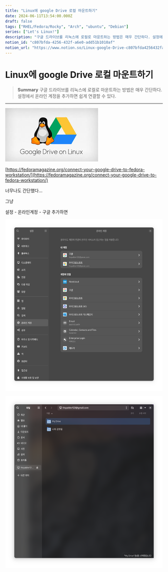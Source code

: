 ```yaml
---
title: "Linux에 google Drive 로컬 마운트하기"
date: 2024-06-11T13:54:00.000Z
draft: false
tags: ["RHEL/Fedora/Rocky", "Arch", "ubuntu", "Debian"]
series: ["Let's Linux!"]
description: "구글 드라이브를 리눅스에 로컬로 마운트하는 방법은 매우 간단하다. 설정에서 온라인 계정을 추가하면 쉽게 연결할 수 있다."
notion_id: "c807bfda-4256-432f-a6e0-add51b1010af"
notion_url: "https://www.notion.so/Linux-google-Drive-c807bfda4256432fa6e0add51b1010af"
---
```


# Linux에 google Drive 로컬 마운트하기

> **Summary**
> 구글 드라이브를 리눅스에 로컬로 마운트하는 방법은 매우 간단하다. 설정에서 온라인 계정을 추가하면 쉽게 연결할 수 있다.

---

![Image](image_e0cef1e31d31.png)

[https://fedoramagazine.org/connect-your-google-drive-to-fedora-workstation/](https://fedoramagazine.org/connect-your-google-drive-to-fedora-workstation/)

너무나도 간단했다…

그냥 

설정 - 온라인계정 - 구글 추가하면

![Image](image_93cb8f87f880.png)

![Image](image_c09aae0bf221.png)



